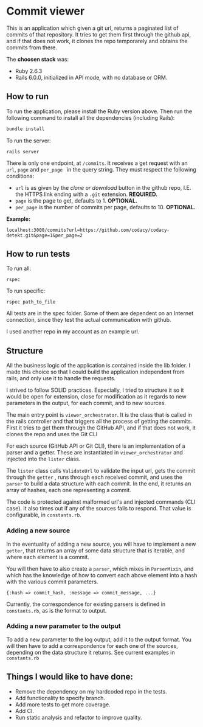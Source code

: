 # Commit viewer

This is an application which given a git url, returns a paginated list of commits of that repository. It tries to get them first through the github api, and if that does not work, it clones the repo temporarely and obtains the commits from there. 

The **choosen stack** was:

- Ruby 2.6.3
- Rails 6.0.0, initialized in API mode, with no database or ORM.

## How to run

To run the application, please install the Ruby version above. Then run the following command to install all the dependencies (including Rails):

```bash
bundle install
```

To run the server:

```
rails server
```

There is only one endpoint, at `/commits`. It receives a get request with an `url`, `page`  and `per_page ` in the query string. They must respect the following conditions:

- `url` is as given by the *clone or download* button in the github repo, I.E. the HTTPS link ending with a `.git` extension. **REQUIRED.**
- `page` is the page to get, defaults to 1. **OPTIONAL.**
- `per_page` is the number of commits per page, defaults to 10.  **OPTIONAL.**

**Example:**

```
localhost:3000/commits?url=https://github.com/codacy/codacy-detekt.git&page=1&per_page=2
```

## How to run tests

To run all:

```
rspec
```

To run specific:

```
rspec path_to_file
```

All tests are in the spec folder. Some of them are dependent on an Internet connection, since they test the actual communication with github.

I used another repo in my account as an example url. 

## Structure

All the business logic of the application is contained inside the lib folder. I made this choice so that I could build the application independent from rails, and only use it to handle the requests.

I strived to follow SOLID practices. Especially, I tried to structure it so it would be open for extension, close for modification as it regards to new parameters in the output, for each commit, and to new sources.

The main entry point is `viewer_orchestrator`. It is the class that is called in the rails controller and that triggers all the process of getting the commits. First it tries to get them through the GitHub API, and if that does not work, it clones the repo and uses the Git CLI

For each source (GitHub API or Git CLI), there is an implementation of a parser and a getter. These are instantiated in `viewer_orchestrator` and injected into the `lister` class.

The `lister` class calls `ValidateUrl` to validate the input url, gets the commit through the `getter` , runs through each received commit, and uses the `parser` to build a data structure with each commit. In the end, it returns an array of hashes, each one representing a commit.

The code is protected against malformed url's and injected commands (CLI case). It also times out if any of the sources fails to respond. That value is configurable, in `constants.rb`.

### Adding a new source

In the eventuality of adding a new source, you will have to implement a new `getter`, that returns an array of some data structure that is iterable, and where each element is a commit.

You will then have to also create a `parser`, which mixes in `ParserMixin`, and which has the knowledge of how to convert each above element into a hash with the various commit parameters.

```
{:hash => commit_hash, :message => commit_message, ...}
```

Currently, the correspondence for existing parsers is defined in `constants.rb`, as is the format to output. 

### Adding a new parameter to the output

To add a new parameter to the log output, add it to the output format. You will then have to add a correspondence for each one of the sources, depending on the data structure it returns. See current examples in `constants.rb` 

## Things I would like to have done:

- Remove the dependency on my hardcoded repo in the tests.
- Add functionality to specify branch.
- Add more tests to get more coverage.
- Add CI.
- Run static analysis and refactor to improve quality.
